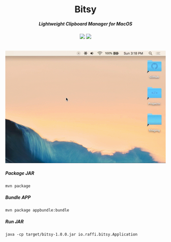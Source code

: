 <p align="center" >
	<h1 align="center" >Bitsy</h1>
	<h5 align="center" >Lightweight Clipboard Manager for MacOS</h5>
</p>
<p align="center" >
	<img src="https://img.shields.io/badge/License-MIT-red.svg?style=for-the-badge" />
	<img src="https://img.shields.io/badge/Version-1.0.0-red.svg?style=for-the-badge" />
	</br></br></br>
	<img src="./design/animated.gif" />
</p>

##### Package JAR
```
mvn package
```

##### Bundle APP
```
mvn package appbundle:bundle
```

##### Run JAR
```
java -cp target/bitsy-1.0.0.jar io.raffi.bitsy.Application
```
